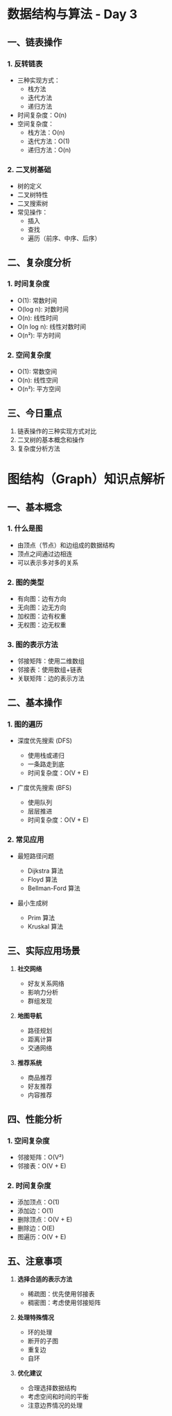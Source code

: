 # 数据结构与算法 - Day 3

## 一、链表操作

### 1. 反转链表

- 三种实现方式：
  - 栈方法
  - 迭代方法
  - 递归方法
- 时间复杂度：O(n)
- 空间复杂度：
  - 栈方法：O(n)
  - 迭代方法：O(1)
  - 递归方法：O(n)

### 2. 二叉树基础

- 树的定义
- 二叉树特性
- 二叉搜索树
- 常见操作：
  - 插入
  - 查找
  - 遍历（前序、中序、后序）

## 二、复杂度分析

### 1. 时间复杂度

- O(1): 常数时间
- O(log n): 对数时间
- O(n): 线性时间
- O(n log n): 线性对数时间
- O(n²): 平方时间

### 2. 空间复杂度

- O(1): 常数空间
- O(n): 线性空间
- O(n²): 平方空间

## 三、今日重点

1. 链表操作的三种实现方式对比
2. 二叉树的基本概念和操作
3. 复杂度分析方法

# 图结构（Graph）知识点解析

## 一、基本概念

### 1. 什么是图

- 由顶点（节点）和边组成的数据结构
- 顶点之间通过边相连
- 可以表示多对多的关系

### 2. 图的类型

- 有向图：边有方向
- 无向图：边无方向
- 加权图：边有权重
- 无权图：边无权重

### 3. 图的表示方法

- 邻接矩阵：使用二维数组
- 邻接表：使用数组+链表
- 关联矩阵：边的表示方法

## 二、基本操作

### 1. 图的遍历

- 深度优先搜索 (DFS)

  - 使用栈或递归
  - 一条路走到底
  - 时间复杂度：O(V + E)

- 广度优先搜索 (BFS)
  - 使用队列
  - 层层推进
  - 时间复杂度：O(V + E)

### 2. 常见应用

- 最短路径问题

  - Dijkstra 算法
  - Floyd 算法
  - Bellman-Ford 算法

- 最小生成树
  - Prim 算法
  - Kruskal 算法

## 三、实际应用场景

1. **社交网络**

   - 好友关系网络
   - 影响力分析
   - 群组发现

2. **地图导航**

   - 路径规划
   - 距离计算
   - 交通网络

3. **推荐系统**
   - 商品推荐
   - 好友推荐
   - 内容推荐

## 四、性能分析

### 1. 空间复杂度

- 邻接矩阵：O(V²)
- 邻接表：O(V + E)

### 2. 时间复杂度

- 添加顶点：O(1)
- 添加边：O(1)
- 删除顶点：O(V + E)
- 删除边：O(E)
- 图遍历：O(V + E)

## 五、注意事项

1. **选择合适的表示方法**

   - 稀疏图：优先使用邻接表
   - 稠密图：考虑使用邻接矩阵

2. **处理特殊情况**

   - 环的处理
   - 断开的子图
   - 重复边
   - 自环

3. **优化建议**
   - 合理选择数据结构
   - 考虑空间和时间的平衡
   - 注意边界情况的处理
